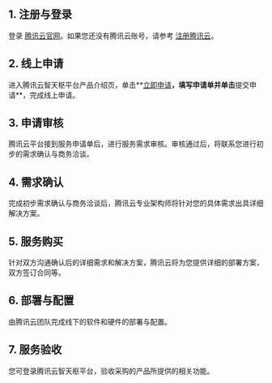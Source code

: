 ## 1. 注册与登录

登录 [腾讯云官网](https://cloud.tencent.com/)。如果您还没有腾讯云账号，请参考 [注册腾讯云](https://cloud.tencent.com/document/product/378/17985)。

## 2. 线上申请

进入腾讯云智天枢平台产品介绍页，单击**[立即申请](https://cloud.tencent.com/apply/p/wb0rypfnsbi)**，填写申请单并单击**提交申请**，完成线上申请。

## 3. 申请审核

腾讯云平台接到服务申请单后，进行服务需求审核。审核通过后，将联系您进行初步的需求确认与商务洽谈。 

## 4. 需求确认

完成初步需求确认与商务洽谈后，腾讯云专业架构师将针对您的具体需求出具详细解决方案。

## 5. 服务购买

针对双方沟通确认后的详细需求和解决方案，腾讯云将为您提供详细的部署方案，双方签订合同等。

## 6. 部署与配置

由腾讯云团队完成线下的软件和硬件的部署与配置。

## 7. 服务验收

您可登录腾讯云智天枢平台，验收采购的产品所提供的相关功能。
